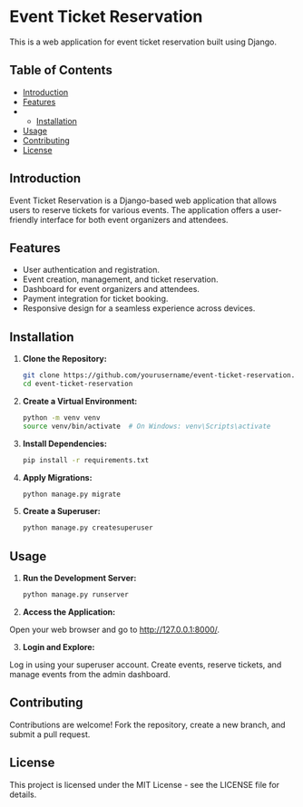 # Event Ticket Reservation

This is a web application for event ticket reservation built using Django.

## Table of Contents

- [Introduction](#introduction)
- [Features](#features)
- - [Installation](#installation)
- [Usage](#usage)
- [Contributing](#contributing)
- [License](#license)

## Introduction

Event Ticket Reservation is a Django-based web application that allows users to reserve tickets for various events. The application offers a user-friendly interface for both event organizers and attendees.

## Features

- User authentication and registration.
- Event creation, management, and ticket reservation.
- Dashboard for event organizers and attendees.
- Payment integration for ticket booking.
- Responsive design for a seamless experience across devices.

## Installation

1. **Clone the Repository:**

   ```bash
   git clone https://github.com/yourusername/event-ticket-reservation.git
   cd event-ticket-reservation

2. **Create a Virtual Environment:**
   ```bash
   python -m venv venv
   source venv/bin/activate  # On Windows: venv\Scripts\activate
   
3. **Install Dependencies:**
   ```bash
   pip install -r requirements.txt

4. **Apply Migrations:**
   ```bash
   python manage.py migrate

5. **Create a Superuser:**
   ```bash
   python manage.py createsuperuser


## Usage
1. **Run the Development Server:**
   ```bash
   python manage.py runserver

2. **Access the Application:**

Open your web browser and go to http://127.0.0.1:8000/.

3. **Login and Explore:**

Log in using your superuser account. Create events, reserve tickets, and manage events from the admin dashboard.

## Contributing
Contributions are welcome! Fork the repository, create a new branch, and submit a pull request.

## License
This project is licensed under the MIT License - see the LICENSE file for details.